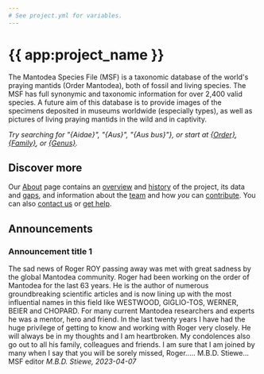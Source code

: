 ```yaml
---
# See project.yml for variables.
---
```


# {{ app:project_name }}
The Mantodea Species File (MSF) is a taxonomic database of the world's praying mantids (Order Mantodea), both of fossil and living species. The MSF has full synonymic and taxonomic information for over 2,400 valid species. A future aim of this database is to provide images of the specimens deposited in museums worldwide (especially types), as well as pictures of living praying mantids in the wild and in captivity.

<autocomplete-otu class="w-80 place-content-center" placeholder="Search by taxon name"/>

_Try searching for "{Aidae}", "{Aus}", "{Aus bus}"}, or start at [{Order}]({{app:project_url}}/otu/{id}/overview), [{Family}]({{app:project_url}}/otu/{id}/overview), or [{Genus}]({{app:project_url}}/otu/{id}/overview)._

## Discover more
Our [About](about) page contains an [overview](about#overview) and [history](about#history) of the project, its data and [gaps](about#gaps-as-opportunity),<D-r> and information about the [team](about#team) and how _you_ can [contribute](about#contribute-or-get-help). You can also [contact us](about#contribute-or-get-help) or [get help](about#contribute-or-get-help). 

## Announcements
### Announcement title 1
The sad news of Roger ROY passing away was met with great sadness by the global Mantodea community. Roger had been working on the order of Mantodea for the last 63 years. He is the author of numerous groundbreaking scientific articles and is now lining up with the most influential names in this field like WESTWOOD, GIGLIO-TOS, WERNER, BEIER and CHOPARD. For many current Mantodea researchers and experts he was a mentor, hero and friend. In the last twenty years I have had the huge privilege of getting to know and working with Roger very closely. He will always be in my thoughts and I am heartbroken. My condolences also go out to all his family, colleagues and friends. I am sure that I am joined by many when I say that you will be sorely missed, Roger..... M.B.D. Stiewe... MSF editor
_M.B.D. Stiewe, 2023-04-07_

<!--
### Announcement title 2
_Authors, date_

Lorem ipsum dolor sit amet, consectetur adipiscing elit, sed do eiusmod tempor incididunt ut labore et dolore magna aliqua. Ut enim ad minim veniam, quis nostrud exercitation ullamco laboris nisi ut aliquip ex ea commodo consequat.
-->
